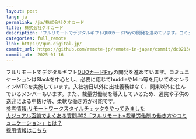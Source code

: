 ```yaml
---
layout: post
lang: ja
permalink: /ja/株式会社クオカード
title: 株式会社クオカード
description: 'フルリモートでデジタルギフトQUOカードPayの開発を進めています。コミュニケーションはSlackを中心とし、必要に応じてhuddleやMiro等を用いてのオンラインMTGを実施しています。入社初日以外に出社義務はなく、関東以外に住んでいるメンバーもいます。また、裁量労働制を導入しているため、通院や子供の送迎による中抜け等、柔軟な働き方が可能です。 参考情報:リモートワークスタイルチェックをやってみました カジュアル面談でよくある質問#02「フルリモート×裁量労働制の働き方やコミュニケーション」とは？   採用情報はこちら'
categories: full_remote
link: https://quo-digital.jp/
commit_url: https://github.com/remote-jp/remote-in-japan/commit/dc0213e5d3bf547e1dd7b4da3b612a689016ef3e
commit_at:  2025-01-16
---
```


<p>フルリモートでデジタルギフト<a href="https://www.quocard.com/pay/">QUOカードPay</a>の開発を進めています。コミュニケーションはSlackを中心とし、必要に応じてhuddleやMiro等を用いてのオンラインMTGを実施しています。入社初日以外に出社義務はなく、関東以外に住んでいるメンバーもいます。また、裁量労働制を導入しているため、通院や子供の送迎による中抜け等、柔軟な働き方が可能です。<br /><a href="https://quo-digital.hatenablog.com/entry/2022/04/15/075539">参考情報:リモートワークスタイルチェックをやってみました</a><br /><a href="https://quo-digital.hatenablog.com/entry/2024/04/16/163000">カジュアル面談でよくある質問#02「フルリモート×裁量労働制の働き方やコミュニケーション」とは？</a> <br /> <a href="https://quo-digital.jp/">採用情報はこちら</a></p>
